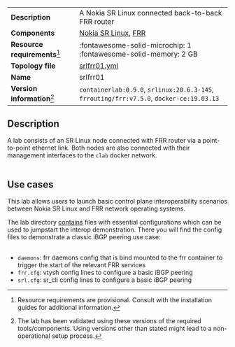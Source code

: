 |                               |                                                                                          |
| ----------------------------- | ---------------------------------------------------------------------------------------- |
| **Description**               | A Nokia SR Linux connected back-to-back FRR router                                       |
| **Components**                | [Nokia SR Linux][srl], [FRR](http://docs.frrouting.org/en/latest/overview.html)          |
| **Resource requirements**[^1] | :fontawesome-solid-microchip: 1 <br/>:fontawesome-solid-memory: 2 GB                     |
| **Topology file**             | [srlfrr01.yml][topofile]                                                                 |
| **Name**                      | srlfrr01                                                                                 |
| **Version information**[^2]   | `containerlab:0.9.0`, `srlinux:20.6.3-145`, `frrouting/frr:v7.5.0`, `docker-ce:19.03.13` |

## Description
A lab consists of an SR Linux node connected with FRR router via a point-to-point ethernet link. Both nodes are also connected with their management interfaces to the `clab` docker network.

<div class="mxgraph" style="max-width:100%;border:1px solid transparent;margin:0 auto; display:block;" data-mxgraph="{&quot;page&quot;:2,&quot;zoom&quot;:1.5,&quot;highlight&quot;:&quot;#0000ff&quot;,&quot;nav&quot;:true,&quot;check-visible-state&quot;:true,&quot;resize&quot;:true,&quot;url&quot;:&quot;https://raw.githubusercontent.com/srl-wim/container-lab/diagrams/srlsonic01.drawio&quot;}"></div>

## Use cases
This lab allows users to launch basic control plane interoperability scenarios between Nokia SR Linux and FRR network operating systems.

The lab directory [contains](https://github.com/srl-wim/container-lab/tree/master/lab-examples/srlfrr01) files with essential configurations which can be used to jumpstart the interop demonstration. There you will find the config files to demonstrate a classic iBGP peering use case:

<div class="mxgraph" style="max-width:100%;border:1px solid transparent;margin:0 auto; display:block;" data-mxgraph="{&quot;page&quot;:3,&quot;zoom&quot;:1.5,&quot;highlight&quot;:&quot;#0000ff&quot;,&quot;nav&quot;:true,&quot;check-visible-state&quot;:true,&quot;resize&quot;:true,&quot;url&quot;:&quot;https://raw.githubusercontent.com/srl-wim/container-lab/diagrams/srlsonic01.drawio&quot;}"></div>


- `daemons`: frr daemons config that is bind mounted to the frr container to trigger the start of the relevant FRR services
- `frr.cfg`: vtysh config lines to configure a basic iBGP peering
- `srl.cfg`: sr_cli config lines to configure a basic iBGP peering

[srl]: https://www.nokia.com/networks/products/service-router-linux-NOS/
[topofile]: https://github.com/srl-wim/container-lab/tree/master/lab-examples/srlfrr01/srlfrr01.yml

[^1]: Resource requirements are provisional. Consult with the installation guides for additional information.
[^2]: The lab has been validated using these versions of the required tools/components. Using versions other than stated might lead to a non-operational setup process.

<script type="text/javascript" src="https://cdn.jsdelivr.net/gh/hellt/drawio-js@main/embed2.js" async></script>